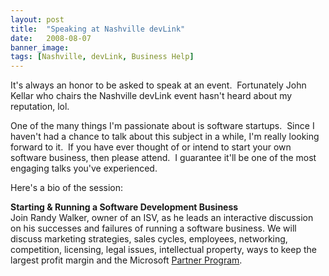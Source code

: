 ```yaml
---
layout: post
title:  "Speaking at Nashville devLink"
date:   2008-08-07
banner_image: 
tags: [Nashville, devLink, Business Help]
---
```


It's always an honor to be asked to speak at an event.  Fortunately John Kellar who chairs the Nashville devLink event hasn't heard about my reputation, lol.

One of the many things I'm passionate about is software startups.  Since I haven't had a chance to talk about this subject in a while, I'm really looking forward to it.  If you have ever thought of or intend to start your own software business, then please attend.  I guarantee it'll be one of the most engaging talks you've experienced.

Here's a bio of the session:

**Starting & Running a Software Development Business**  
Join Randy Walker, owner of an ISV, as he leads an interactive discussion on his successes and failures of running a software business. We will discuss marketing strategies, sales cycles, employees, networking, competition, licensing, legal issues, intellectual property, ways to keep the largest profit margin and the Microsoft [Partner Program](http://partner.microsoft.com "Microsoft Partner Program").
